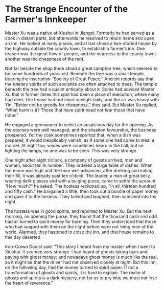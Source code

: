 # The Strange Encounter of the Farmer's Innkeeper

Master Xu was a native of Xiushui in Jiangxi. Formerly he had served as a cook in distant parts, but afterwards he resolved to return home and open an inn. He looked at many places, and at last chose a two-storied house by the highway outside the county town, to establish a farmer’s inn. One reason was the great flow of people, and the nearness to the county town; another was the cheapness of the rent.

Not far beside the shop there stood a great camphor tree, which seemed to be some hundreds of years old. Beneath the tree was a small temple, bearing the inscription “Society of Great Peace.” Ancient records say that the tutelary spirits of such societies are often attached to trees. The temple beneath the tree had a quaint antiquity about it. Some had advised Master Xu that in former times this spot had been a place of execution, where many had died. The house had but short sunlight daily, and the air was heavy with Yin. “Better not be greedy for cheapness,” they said. But Master Xu replied, “What harm is it? Those that have spirit need not fear those that have none!”

He engaged a geomancer to select an auspicious day for the opening. As the courses were well managed, and the situation favourable, the business prospered. Yet the cook sometimes reported that, when a dish was prepared, it would inexplicably vanish, as if some one had come to steal a morsel. At night too, voices were sometimes heard in the hall; but on lighting the lamps, no one was to be seen. This was very strange.

One night after eight o’clock, a company of guests arrived, men and women, about ten in number. They ordered a large table of dishes. When the moon was high and the hour well advanced, after drinking and eating their fill, it was already past ten o’clock. The leader, a man of great belly, wearing dark glasses and with a bulging purse, came to settle the account. “How much?” he asked. The hostess reckoned up, “In all, thirteen hundred and fifty cash.” He bargained a little, then took out a bundle of paper money and gave it to the hostess. They talked and laughed, then vanished into the night.

The hostess was in good spirits, and reported to Master Xu. But the next morning, on opening the purse, they found that the thousand cash and odd had all turned to spirit money for burning. Then they understood that those who had supped with them on the night before were not living men of the world. Alarmed, they hastened to close the inn, and that house remains to this day deserted.

Iron-Crown Daoist said: “This story I heard from my master when I went to Xiushui. It seemed very strange. I had heard of ghosts taking taxis and paying with ghost money; and nowadays ghost money is much like the real, so it might be that the driver had not observed closely at night. But this inn, on the following day, had the money turned to spirit paper. If not a transformation of ghosts and spirits, it is hard to explain. The realm of ghosts and spirits is a dark mystery, not for us to pry into; we must not lose the heart of reverence.”

